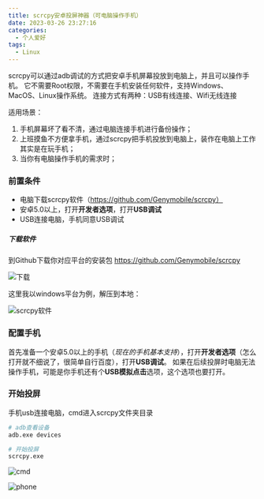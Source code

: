 ```yaml
---
title: scrcpy安卓投屏神器（可电脑操作手机）
date: 2023-03-26 23:27:16
categories:
  - 个人爱好
tags: 
  - Linux
---
```


scrcpy可以通过adb调试的方式把安卓手机屏幕投放到电脑上，并且可以操作手机。
它不需要Root权限，不需要在手机安装任何软件，支持Windows、MacOS、Linux操作系统。
连接方式有两种：USB有线连接、Wifi无线连接

适用场景：
1. 手机屏幕坏了看不清，通过电脑连接手机进行备份操作；
2. 上班摸鱼不方便拿手机，通过scrcpy把手机投放到电脑上，装作在电脑上工作其实是在玩手机；
3. 当你有电脑操作手机的需求时；

### 前置条件
* 电脑下载scrcpy软件（https://github.com/Genymobile/scrcpy）
* 安卓5.0以上，打开**开发者选项**，打开**USB调试**
* USB连接电脑，手机同意USB调试

<!-- more -->

##### 下载软件
到Github下载你对应平台的安装包
https://github.com/Genymobile/scrcpy

![下载](https://cdn.jsdelivr.net/gh/zyhahaha/assets@master/images/blog/scrcpy/github.jpg)

这里我以windows平台为例，解压到本地：

![scrcpy软件](https://cdn.jsdelivr.net/gh/zyhahaha/assets@master/images/blog/scrcpy/software.jpg)

### 配置手机
首先准备一个安卓5.0以上的手机（*现在的手机基本支持*），打开**开发者选项**（怎么打开就不细说了，很简单自行百度），打开**USB调试**。
如果在后续投屏时电脑无法操作手机，可能是你手机还有个**USB模拟点击**选项，这个选项也要打开。

### 开始投屏
手机usb连接电脑，cmd进入scrcpy文件夹目录
``` bash
# adb查看设备
adb.exe devices

# 开始投屏
scrcpy.exe
```
![cmd](https://cdn.jsdelivr.net/gh/zyhahaha/assets@master/images/blog/scrcpy/cmd.jpg)

![phone](https://cdn.jsdelivr.net/gh/zyhahaha/assets@master/images/blog/scrcpy/phone.jpg)
